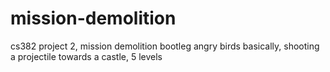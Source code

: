 # mission-demolition
cs382 project 2, mission demolition
bootleg angry birds basically, shooting a projectile towards a castle, 5 levels

